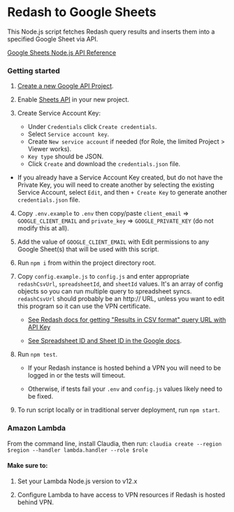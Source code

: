 # Redash to Google Sheets

This Node.js script fetches Redash query results and inserts them into a specified Google Sheet via API.

[Google Sheets Node.js API Reference](https://developers.google.com/sheets/api/quickstart/nodejs)

### Getting started

1. [Create a new Google API Project](https://console.developers.google.com/projectcreate).

2. Enable [Sheets API](https://console.developers.google.com/apis/api/sheets.googleapis.com/overview) in your new project.

3. Create Service Account Key:

      * Under `Credentials` click `Create credentials`.
      * Select `Service account key`.
      * Create `New service account` if needed (for Role, the limited Project > Viewer works).
      * `Key type` should be JSON.
      * Click `Create` and download the `credentials.json` file.

  * If you already have a Service Account Key created, but do not have the Private Key, you will need to create another by selecting the existing Service Account, select `Edit`, and then `+ Create Key` to generate another `credentials.json` file.

4. Copy `.env.example` to `.env` then copy/paste `client_email` => `GOOGLE_CLIENT_EMAIL` and `private_key` => `GOOGLE_PRIVATE_KEY` (do not modify this at all).

5. Add the value of `GOOGLE_CLIENT_EMAIL` with Edit permissions to any Google Sheet(s) that will be used with this script.

6. Run `npm i` from within the project directory root.

7. Copy `config.example.js` to `config.js` and enter appropriate `redashCsvUrl`, `spreadsheetId`, and `sheetId` values. It's an array of config objects so you can run multiple query to spreadsheet syncs.  `redashCsvUrl` should probably be an http:// URL, unless you want to edit this program so it can use the VPN certificate.

      * [See Redash docs for getting "Results in CSV format" query URL with API Key](https://redash.io/help/user-guide/querying/download-query-results)

      * [See Spreadsheet ID and Sheet ID in the Google docs](https://developers.google.com/sheets/api/guides/concepts).

8. Run `npm test`.

      * If your Redash instance is hosted behind a VPN you will need to be logged in or the tests will timeout.

      * Otherwise, if tests fail your `.env` and `config.js` values likely need to be fixed.

9. To run script locally or in traditional server deployment, run `npm start`.


### Amazon Lambda
From the command line, install Claudia, then run:
`claudia create --region $region --handler lambda.handler --role $role`
#### Make sure to:

1. Set your Lambda Node.js version to v12.x

4. Configure Lambda to have access to VPN resources if Redash is hosted behind VPN.
